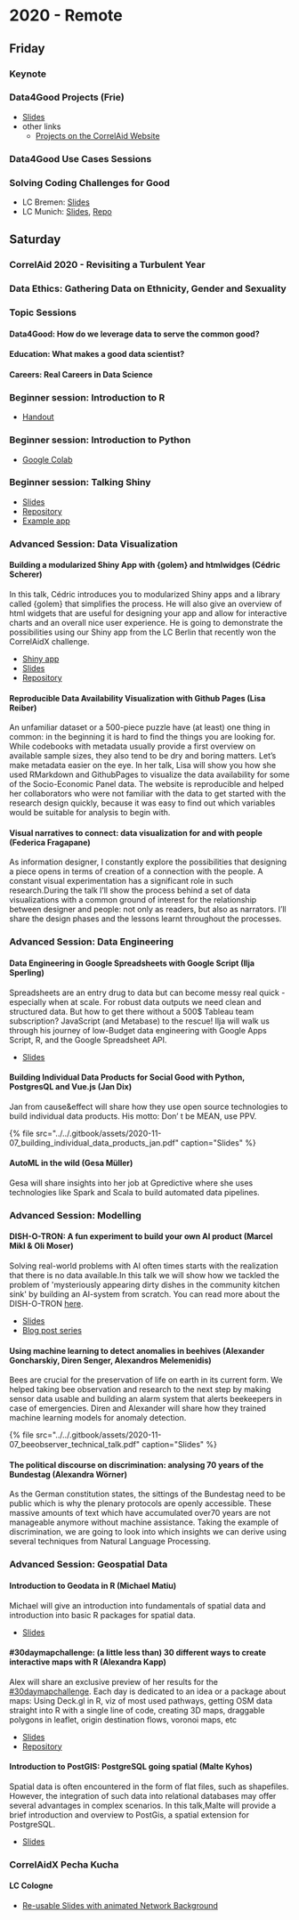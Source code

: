 # 2020 - Remote

## Friday

### Keynote

### Data4Good Projects \(Frie\)

* [Slides](https://docs.google.com/presentation/d/1re5KGBdJibL-aICXIpTx_2YMgDR4FyqQtkGat_bKKtQ/edit?usp=sharing)
* other links
  * [Projects on the CorrelAid Website](https://correlaid.org/projects)

### Data4Good Use Cases Sessions

### Solving Coding Challenges for Good

* LC Bremen: [Slides](https://rawcdn.githack.com/CorrelAid/correlaidx-challenge-bremen/master/correlcon-talk/correlcon-slides.html)
* LC Munich: [Slides](https://docs.google.com/presentation/d/13wCrY51u5YBJ-NdK484Q5zWDYLqU13AO4bJHrkcDYvM/), [Repo](https://github.com/CorrelAid/correlaidx-challenge-munich)

## Saturday

### CorrelAid 2020 - Revisiting a Turbulent Year

### Data Ethics: Gathering Data on Ethnicity, Gender and Sexuality

### Topic Sessions

#### Data4Good: How do we leverage data to serve the common good?

#### Education: What makes a good data scientist?

#### Careers: Real Careers in Data Science

### Beginner session: Introduction to R

* [Handout](https://mirka-henninger.de/CorrelCon/Handout_CorrelCon.pdf)

### Beginner session: Introduction to Python

* [Google Colab](https://colab.research.google.com/github/pythontsunami/teaching/blob/intro/0_intro.ipynb)

### Beginner session: Talking Shiny

* [Slides](http://cosimameyer.rbind.io/slides/correlcon/talk#1)
* [Repository](https://github.com/cosimameyer/conflict-elections)
* [Example app](https://cosima-meyer.shinyapps.io/conflict-elections/)

### Advanced Session: Data Visualization

#### Building a modularized Shiny App with {golem} and htmlwidges \(Cédric Scherer\)

In this talk, Cédric introduces you to modularized Shiny apps and a library called {golem} that simplifies the process. He will also give an overview of html widgets that are useful for designing your app and allow for interactive charts and an overall nice user experience. He is going to demonstrate the possibilities using our Shiny app from the LC Berlin that recently won the CorrelAidX challenge.

* [Shiny app](https://cedric-scherer.shinyapps.io/correlcon2020_golem_html_widgets/)
* [Slides](https://cedricscherer.netlify.app/slides/CorrelCon2020_ShinyGolemHtml.pdf)
* [Repository](https://github.com/Z3tt/CorrelCon)

#### Reproducible Data Availability Visualization with Github Pages \(Lisa Reiber\)

An unfamiliar dataset or a 500-piece puzzle have \(at least\) one thing in common: in the beginning it is hard to find the things you are looking for. While codebooks with metadata usually provide a first overview on available sample sizes, they also tend to be dry and boring matters. Let’s make metadata easier on the eye. In her talk, Lisa will show you how she used RMarkdown and GithubPages to visualize the data availability for some of the Socio-Economic Panel data. The website is reproducible and helped her collaborators who were not familiar with the data to get started with the research design quickly, because it was easy to find out which variables would be suitable for analysis to begin with.

#### Visual narratives to connect: data visualization for and with people \(Federica Fragapane\)

As information designer, I constantly explore the possibilities that designing a piece opens in terms of creation of a connection with the people. A constant visual experimentation has a significant role in such research.During the talk I’ll show the process behind a set of data visualizations with a common ground of interest for the relationship between designer and people: not only as readers, but also as narrators. I’ll share the design phases and the lessons learnt throughout the processes.

### Advanced Session: Data Engineering

#### Data Engineering in Google Spreadsheets with Google Script \(Ilja Sperling\)

Spreadsheets are an entry drug to data but can become messy real quick - especially when at scale. For robust data outputs we need clean and structured data. But how to get there without a 500$ Tableau team subscription? JavaScript \(and Metabase\) to the rescue! Ilja will walk us through his journey of low-Budget data engineering with Google Apps Script, R, and the Google Spreadsheet API.

* [Slides](https://dadascience.design/talks/data-engineering-gas/2020-correlcon-data-engineering.html#1)

#### Building Individual Data Products for Social Good with Python, PostgresQL and Vue.js \(Jan Dix\)

Jan from cause&effect will share how they use open source technologies to build individual data products. His motto: Don’ t be MEAN, use PPV.

{% file src="../../.gitbook/assets/2020-11-07\_building\_individual\_data\_products\_jan.pdf" caption="Slides" %}

#### AutoML in the wild \(Gesa Müller\)

Gesa will share insights into her job at Gpredictive where she uses technologies like Spark and Scala to build automated data pipelines.

### Advanced Session: Modelling

#### DISH-O-TRON: A fun experiment to build your own AI product \(Marcel Mikl & Oli Moser\)

Solving real-world problems with AI often times starts with the realization that there is no data available.In this talk we will show how we tackled the problem of 'mysteriously appearing dirty dishes in the community kitchen sink' by building an AI-system from scratch. You can read more about the DISH-O-TRON [here](https://blog.codecentric.de/en/2020/09/dish-o-tron-no-more-dirty-dishes-ai/).

* [Slides](https://docs.google.com/presentation/d/1BuKYjXtqXVEKDJJV5k08-_yl6VUPrgGGn6z2gJLhSUo/edit?usp=sharing)
* [Blog post series](https://blog.codecentric.de/en/2020/09/dish-o-tron-no-more-dirty-dishes-ai/)

#### Using machine learning to detect anomalies in beehives \(Alexander Goncharskiy, Diren Senger, Alexandros Melemenidis\)

Bees are crucial for the preservation of life on earth in its current form. We helped taking bee observation and research to the next step by making sensor data usable and building an alarm system that alerts beekeepers in case of emergencies. Diren and Alexander will share how they trained machine learning models for anomaly detection.

{% file src="../../.gitbook/assets/2020-11-07\_beeobserver\_technical\_talk.pdf" caption="Slides" %}

#### The political discourse on discrimination: analysing 70 years of the Bundestag \(Alexandra Wörner\)

As the German constitution states, the sittings of the Bundestag need to be public which is why the plenary protocols are openly accessible. These massive amounts of text which have accumulated over70 years are not manageable anymore without machine assistance. Taking the example of discrimination, we are going to look into which insights we can derive using several techniques from Natural Language Processing.

### Advanced Session: Geospatial Data

#### Introduction to Geodata in R \(Michael Matiu\)

Michael will give an introduction into fundamentals of spatial data and introduction into basic R packages for spatial data.

* [Slides](https://mitmat.github.io/slides/2020-11-07-correlcon/intro-spatial-r.html#1)

#### \#30daymapchallenge: \(a little less than\) 30 different ways to create interactive maps with R \(Alexandra Kapp\)

Alex will share an exclusive preview of her results for the [\#30daymapchallenge](https://www.youtube.com/results?search_query=%2330daymapchallenge). Each day is dedicated to an idea or a package about maps: Using Deck.gl in R, viz of most used pathways, getting OSM data straight into R with a single line of code, creating 3D maps, draggable polygons in leaflet, origin destination flows, voronoi maps, etc

* [Slides](https://alexandrakapp.github.io/correlcon_presentation/)
* [Repository](https://github.com/AlexandraKapp/30daymapchallenge)

#### Introduction to PostGIS: PostgreSQL going spatial \(Malte Kyhos\)

Spatial data is often encountered in the form of flat files, such as shapefiles. However, the integration of such data into relational databases may offer several advantages in complex scenarios. In this talk,Malte will provide a brief introduction and overview to PostGis, a spatial extension for PostgreSQL.

* [Slides](https://mkyhos.github.io/talk_postgis/)

### CorrelAidX Pecha Kucha

#### LC Cologne

* [Re-usable Slides with animated Network Background](https://github.com/Studentenfutter/CorrelAid-Presentations/tree/main/2020_11_07%20CorrelCon)

